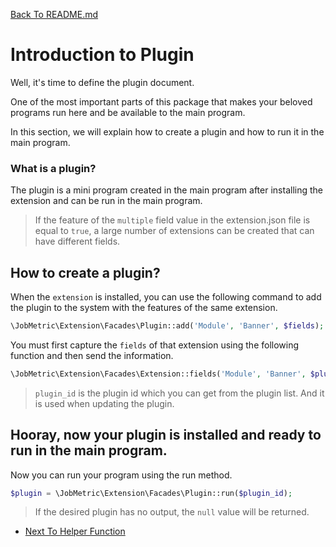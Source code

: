 [Back To README.md](https://github.com/jobmetric/laravel-extension/blob/master/README.md)

# Introduction to Plugin

Well, it's time to define the plugin document.

One of the most important parts of this package that makes your beloved programs run here and be available to the main program.

In this section, we will explain how to create a plugin and how to run it in the main program.

### What is a plugin?

The plugin is a mini program created in the main program after installing the extension and can be run in the main program.

> If the feature of the `multiple` field value in the extension.json file is equal to `true`, a large number of extensions can be created that can have different fields.

## How to create a plugin?

When the `extension` is installed, you can use the following command to add the plugin to the system with the features of the same extension.

```php
\JobMetric\Extension\Facades\Plugin::add('Module', 'Banner', $fields);
```

You must first capture the `fields` of that extension using the following function and then send the information.

```php
\JobMetric\Extension\Facades\Extension::fields('Module', 'Banner', $plugin_id);
```

> `plugin_id` is the plugin id which you can get from the plugin list. And it is used when updating the plugin.

## Hooray, now your plugin is installed and ready to run in the main program.

Now you can run your program using the run method.

```php
$plugin = \JobMetric\Extension\Facades\Plugin::run($plugin_id);
```

> If the desired plugin has no output, the `null` value will be returned.

- [Next To Helper Function](https://github.com/jobmetric/laravel-extension/blob/master/docs/helper.md)
